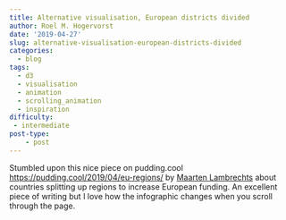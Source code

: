 ```yaml
---
title: Alternative visualisation, European districts divided
author: Roel M. Hogervorst
date: '2019-04-27'
slug: alternative-visualisation-european-districts-divided
categories:
  - blog
tags:
  - d3
  - visualisation
  - animation
  - scrolling_animation
  - inspiration
difficulty:
 - intermediate
post-type:
    - post
---
```


Stumbled upon this nice piece on pudding.cool
<https://pudding.cool/2019/04/eu-regions/> by [Maarten Lambrechts](https://twitter.com/maartenzam)
about countries splitting up regions to increase European funding. An excellent piece of
writing but I love how the infographic changes when you scroll through the page.

